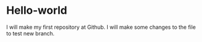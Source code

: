 # Hello-world
I will make my first repository at Github.
I will make some changes to the file to test new branch.
